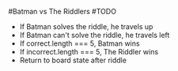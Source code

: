 #Batman vs The Riddlers
#TODO
- If Batman solves the riddle, he travels up
- If Batman can't solve the riddle, he travels left
- If correct.length === 5, Batman wins
- If incorrect.length === 5, The Riddler wins
- Return to board state after riddle
